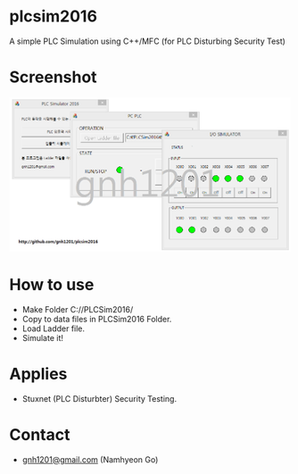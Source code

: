 # plcsim2016
A simple PLC Simulation using C++/MFC (for PLC Disturbing Security Test)

# Screenshot
![Screenshot](https://raw.githubusercontent.com/gnh1201/plcsim2016/master/screenshot.png)

# How to use
- Make Folder C://PLCSim2016/
- Copy to data files in PLCSim2016 Folder.
- Load Ladder file.
- Simulate it!

# Applies
- Stuxnet (PLC Disturbter) Security Testing.

# Contact
- gnh1201@gmail.com (Namhyeon Go)
